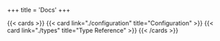 +++
title = 'Docs'
+++

{{< cards >}}
  {{< card link="./configuration" title="Configuration" >}}
  {{< card link="./types" title="Type Reference" >}}
{{< /cards >}}
